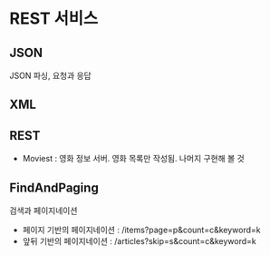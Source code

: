 # REST 서비스

## JSON
JSON 파싱, 요청과 응답


## XML

## REST

- Moviest : 영화 정보 서버. 영화 목록만 작성됨. 나머지 구현해 볼 것

## FindAndPaging
검색과 페이지네이션

- 페이지 기반의 페이지네이션 : /items?page=p&count=c&keyword=k
- 앞뒤 기반의 페이지네이션 : /articles?skip=s&count=c&keyword=k